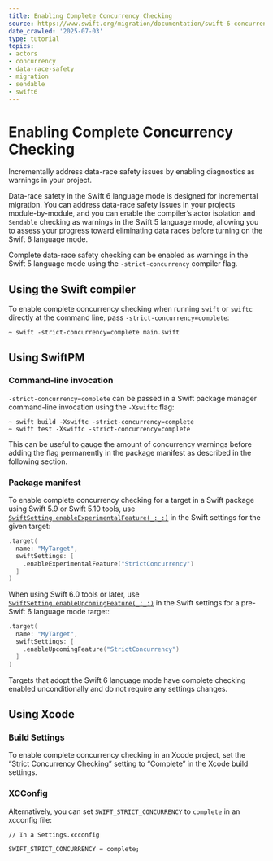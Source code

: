 ```yaml
---
title: Enabling Complete Concurrency Checking
source: https://www.swift.org/migration/documentation/swift-6-concurrency-migration-guide/completechecking/
date_crawled: '2025-07-03'
type: tutorial
topics:
- actors
- concurrency
- data-race-safety
- migration
- sendable
- swift6
---
```


# Enabling Complete Concurrency Checking

Incrementally address data-race safety issues by enabling diagnostics as warnings in your project.

Data-race safety in the Swift 6 language mode is designed for incremental migration. You can address data-race safety issues in your projects module-by-module, and you can enable the compiler’s actor isolation and `Sendable` checking as warnings in the Swift 5 language mode, allowing you to assess your progress toward eliminating data races before turning on the Swift 6 language mode.

Complete data-race safety checking can be enabled as warnings in the Swift 5 language mode using the `-strict-concurrency` compiler flag.

## Using the Swift compiler

To enable complete concurrency checking when running `swift` or `swiftc` directly at the command line, pass `-strict-concurrency=complete`:

```
~ swift -strict-concurrency=complete main.swift
```

## Using SwiftPM

### Command-line invocation

`-strict-concurrency=complete` can be passed in a Swift package manager command-line invocation using the `-Xswiftc` flag:

```
~ swift build -Xswiftc -strict-concurrency=complete
~ swift test -Xswiftc -strict-concurrency=complete
```

This can be useful to gauge the amount of concurrency warnings before adding the flag permanently in the package manifest as described in the following section.

### Package manifest

To enable complete concurrency checking for a target in a Swift package using Swift 5.9 or Swift 5.10 tools, use [`SwiftSetting.enableExperimentalFeature(_:_:)`](https://developer.apple.com/documentation/packagedescription/swiftsetting/enableexperimentalfeature(_:_:)) in the Swift settings for the given target:

```swift
.target(
  name: "MyTarget",
  swiftSettings: [
    .enableExperimentalFeature("StrictConcurrency")
  ]
)
```

When using Swift 6.0 tools or later, use [`SwiftSetting.enableUpcomingFeature(_:_:)`](https://developer.apple.com/documentation/packagedescription/swiftsetting/enableupcomingfeature(_:_:)) in the Swift settings for a pre-Swift 6 language mode target:

```swift
.target(
  name: "MyTarget",
  swiftSettings: [
    .enableUpcomingFeature("StrictConcurrency")
  ]
)
```

Targets that adopt the Swift 6 language mode have complete checking enabled unconditionally and do not require any settings changes.

## Using Xcode

### Build Settings

To enable complete concurrency checking in an Xcode project, set the “Strict Concurrency Checking” setting to “Complete” in the Xcode build settings.

### XCConfig

Alternatively, you can set `SWIFT_STRICT_CONCURRENCY` to `complete` in an xcconfig file:

```
// In a Settings.xcconfig

SWIFT_STRICT_CONCURRENCY = complete;
```

